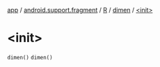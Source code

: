 [app](../../../index.md) / [android.support.fragment](../../index.md) / [R](../index.md) / [dimen](index.md) / [&lt;init&gt;](.)

# &lt;init&gt;

`dimen()`
`dimen()`